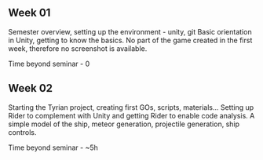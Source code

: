 ## Week 01
Semester overview, setting up the environment - unity, git
Basic orientation in Unity, getting to know the basics.
No part of the game created in the first week, therefore no screenshot is available.

Time beyond seminar - 0

## Week 02
Starting the Tyrian project, creating first GOs, scripts, materials...
Setting up Rider to complement with Unity and getting Rider to enable code analysis.
A simple model of the ship, meteor generation, projectile generation, ship controls.

Time beyond seminar - ~5h

